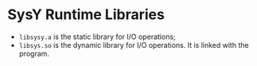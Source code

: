 # SysY Runtime Libraries

* `libsysy.a` is the static library for I/O operations;
* `libsys.so` is the dynamic library for I/O operations. It is linked with the program.
